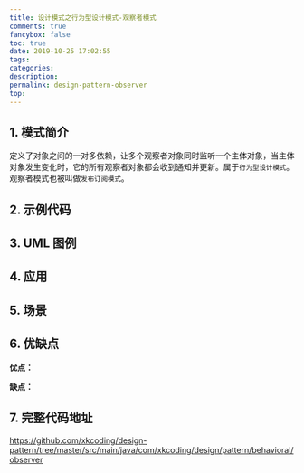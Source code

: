 ```yaml
---
title: 设计模式之行为型设计模式-观察者模式
comments: true
fancybox: false
toc: true
date: 2019-10-25 17:02:55
tags:
categories:
description:
permalink: design-pattern-observer
top:
---
```

## 1. 模式简介

定义了对象之间的一对多依赖，让多个观察者对象同时监听一个主体对象，当主体对象发生变化时，它的所有观察者对象都会收到通知并更新。属于`行为型设计模式`。观察者模式也被叫做`发布订阅模式`。

<!--more-->

## 2. 示例代码


## 3. UML 图例


## 4. 应用


## 5. 场景


## 6. 优缺点

**优点：**

**缺点：**

## 7. 完整代码地址

https://github.com/xkcoding/design-pattern/tree/master/src/main/java/com/xkcoding/design/pattern/behavioral/observer

